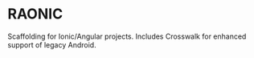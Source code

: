 # RAONIC

Scaffolding for Ionic/Angular projects. Includes Crosswalk for enhanced support of legacy Android. 